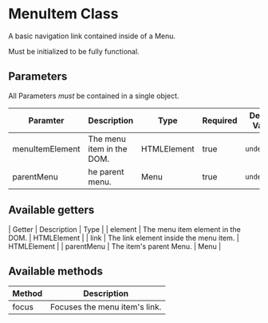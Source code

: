 # MenuItem Class

A basic navigation link contained inside of a Menu.

Must be initialized to be fully functional.

## Parameters

All Parameters _must_ be contained in a single object.

| Paramter | Description | Type | Required | Default Value |
| --- | --- | --- | --- | --- |
| menuItemElement | The menu item in the DOM. | HTMLElement | true | `undefined` |
| parentMenu | he parent menu. | Menu | true | `undefined` |

## Available getters

| Getter |  Description | Type |
| element | The menu item element in the DOM. | HTMLElement |
| link | The link element inside the menu item. | HTMLElement |
| parentMenu | The item's parent Menu. | Menu |

## Available methods

| Method | Description |
| --- | --- |
| focus | Focuses the menu item's link. |
